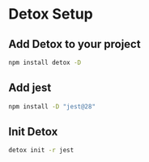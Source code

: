 # Detox Setup

## Add Detox to your project

```sh
npm install detox -D
```

## Add jest

```sh
npm install -D "jest@28"
```

## Init Detox

```sh
detox init -r jest
```
